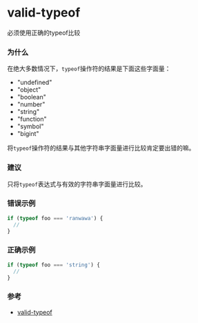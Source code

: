 # valid-typeof

必须使用正确的typeof比较

### 为什么

在绝大多数情况下，`typeof`操作符的结果是下面这些字面量：

- "undefined"
- "object"
- "boolean"
- "number"
- "string"
- "function"
- "symbol"
- "bigint"

将`typeof`操作符的结果与其他字符串字面量进行比较肯定要出错的嘛。

### 建议

只将`typeof`表达式与有效的字符串字面量进行比较。

### 错误示例

```js
if (typeof foo === 'ranwawa') {
  //
}
```

### 正确示例

```js
if (typeof foo === 'string') {
  //
}
```

### 参考

- [valid-typeof](https://eslint.org/docs/rules/valid-typeof)
